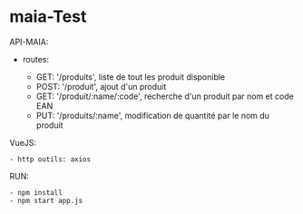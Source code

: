 # maia-Test

API-MAIA: 

- routes:

    - GET: '/produits', liste de tout les produit disponible
    - POST: '/produit', ajout d'un produit
    - GET: '/produit/:name/:code', recherche d'un produit par nom et code EAN  
    - PUT: '/produits/:name', modification de quantité par le nom du produit

VueJS: 

    - http outils: axios 


RUN:

    - npm install
    - npm start app.js